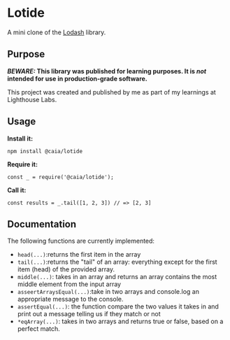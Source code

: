 # Lotide

A mini clone of the [Lodash](https://lodash.com) library.

## Purpose

**_BEWARE:_ This library was published for learning purposes. It is _not_ intended for use in production-grade software.**

This project was created and published by me as part of my learnings at Lighthouse Labs. 

## Usage

**Install it:**

`npm install @caia/lotide`

**Require it:**

`const _ = require('@caia/lotide');`

**Call it:**

`const results = _.tail([1, 2, 3]) // => [2, 3]`

## Documentation

The following functions are currently implemented:

<!-- * `function1(...)`: description -->
* `head(...)`:returns the first item in the array
* `tail(...)`:returns the "tail" of an array: everything except for the first item (head) of the provided array.
* `middle(...)`: takes in an array and returns an array contains the most middle element from the input array
* `asseertArraysEqual(...)`:take in two arrays and console.log an appropriate message to the console.
* `assertEqual(...)`: the function compare the two values it takes in and print out a message telling us if they match or not
* `*eqArray(...)`: takes in two arrays and returns true or false, based on a perfect match.